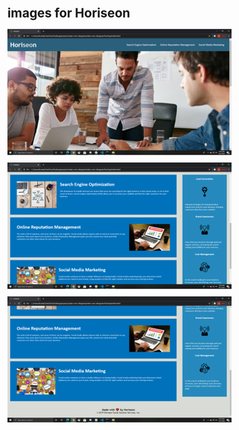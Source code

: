 # images for Horiseon

![Hero](assets/images/Screenshot%20HeroNav.png)

![Article](assets/images/Screenshot%20ArticleBenefit.png)

![Footer](assets/images/Screenshot%20Footer.png)